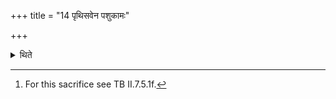 +++
title = "14 पृथिसवेन पशुकामः"

+++

<details><summary>थिते</summary>

14. (A sacrificer) desirous of cattle should perform the Pr̥thisava[^1].  

[^1]: For this sacrifice see TB II.7.5.1f.  
</details>
